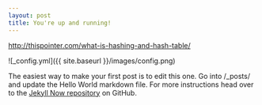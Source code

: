 ```yaml
---
layout: post
title: You're up and running!
---
```


http://thispointer.com/what-is-hashing-and-hash-table/

![_config.yml]({{ site.baseurl }}/images/config.png)

The easiest way to make your first post is to edit this one. Go into /_posts/ and update the Hello World markdown file. For more instructions head over to the [Jekyll Now repository](https://github.com/barryclark/jekyll-now) on GitHub.

